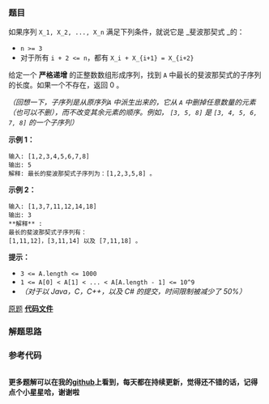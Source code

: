 ### 题目
如果序列 `X_1, X_2, ..., X_n` 满足下列条件，就说它是  _斐波那契式  _的：

  * `n >= 3`
  * 对于所有 `i + 2 <= n`，都有 `X_i + X_{i+1} = X_{i+2}`

给定一个 **严格递增** 的正整数数组形成序列，找到 `A` 中最长的斐波那契式的子序列的长度。如果一个不存在，返回  0 。

_（回想一下，子序列是从原序列`A` 中派生出来的，它从 `A` 中删掉任意数量的元素（也可以不删），而不改变其余元素的顺序。例如， `[3, 5, 8]`
是 `[3, 4, 5, 6, 7, 8]` 的一个子序列）_



**示例 1：**

    
    
    输入: [1,2,3,4,5,6,7,8]
    输出: 5
    解释: 最长的斐波那契式子序列为：[1,2,3,5,8] 。
    

**示例  2：**

    
    
    输入: [1,3,7,11,12,14,18]
    输出: 3
    **解释** :
    最长的斐波那契式子序列有：
    [1,11,12]，[3,11,14] 以及 [7,11,18] 。
    



**提示：**

  * `3 <= A.length <= 1000`
  * `1 <= A[0] < A[1] < ... < A[A.length - 1] <= 10^9`
  * _（对于以 Java，C，C++，以及  C# 的提交，时间限制被减少了 50%）_

[原题](https://leetcode-cn.com/problems/length-of-longest-fibonacci-subsequence/)    **[代码文件]()**


### 解题思路




### 参考代码

```go


```




**更多题解可以在我的[github](https://github.com/LZH139/leetcode_Go)上看到，每天都在持续更新，觉得还不错的话，记得点个小星星哈，谢谢啦**

